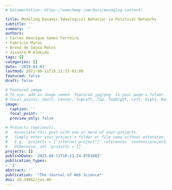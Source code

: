 ```yaml
---
# Documentation: https://wowchemy.com/docs/managing-content/

title: Modeling Dynamic Ideological Behavior in Political Networks
subtitle: ''
summary: ''
authors:
- Carlos Henrique Gomes Ferreira
- Fabricio Murai
- Breno de Sousa Matos
- Jussara M Almeida
tags: []
categories: []
date: '2019-01-01'
lastmod: 2021-08-11T15:11:25-03:00
featured: false
draft: false

# Featured image
# To use, add an image named `featured.jpg/png` to your page's folder.
# Focal points: Smart, Center, TopLeft, Top, TopRight, Left, Right, BottomLeft, Bottom, BottomRight.
image:
  caption: ''
  focal_point: ''
  preview_only: false

# Projects (optional).
#   Associate this post with one or more of your projects.
#   Simply enter your project's folder or file name without extension.
#   E.g. `projects = ["internal-project"]` references `content/project/deep-learning/index.md`.
#   Otherwise, set `projects = []`.
projects: []
publishDate: '2021-08-11T18:11:24.878168Z'
publication_types:
- '2'
abstract: ''
publication: '*The Journal of Web Science*'
doi: 10.34962/jws-80
---
```

